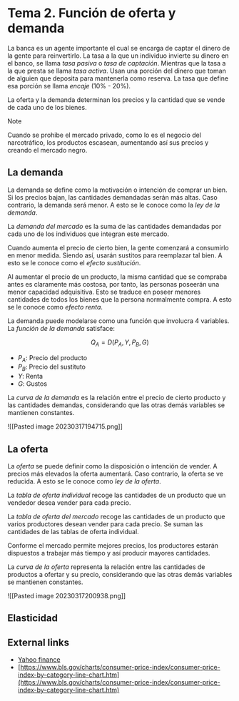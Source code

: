 
# Tema 2. Función de oferta y demanda

La banca es un agente importante el cual se encarga de captar el dinero de la gente para reinvertirlo. La tasa a la que un individuo invierte su dinero en el banco, se llama _tasa pasiva_ o _tasa de captación_. Mientras que la tasa a la que presta se llama _tasa activa_.
Usan una porción del dinero que toman de alguien que deposita para mantenerla como reserva. La tasa que define esa porción se llama _encaje_ (10% - 20%).

La oferta y la demanda determinan los precios y la cantidad que se vende de cada uno de los bienes.


>[!Note]
>Cuando se prohibe el mercado privado, como lo es el negocio del narcotráfico, los productos escasean, aumentando así sus precios y creando el mercado negro.

## La demanda

La demanda se define como la motivación o intención de comprar un bien. Si los precios bajan, las cantidades demandadas serán más altas. Caso contrario, la demanda será menor. A esto se le conoce como la _ley de la demanda_.

La _demanda del mercado_ es la suma de las cantidades demandadas por cada uno de los individuos que integran este mercado.

Cuando aumenta el precio de cierto bien, la gente comenzará a consumirlo en menor medida. Siendo así, usarán sustitos para reemplazar tal bien. A esto se le conoce como el _efecto sustitución_.

Al aumentar el precio de un producto, la misma cantidad que se compraba antes es claramente más costosa, por tanto, las personas poseerán una menor capacidad adquisitiva. Esto se traduce en poseer menores cantidades de todos los bienes que la persona normalmente compra. A esto se le conoce como _efecto renta_.

La demanda puede modelarse como una función que involucra 4 variables. La _función de la demanda_ satisface:

$$
  Q_{A} = D(P_{A}, Y, P_{B}, G)
$$

- $P_{A}$: Precio del producto
- $P_{B}$: Precio del sustituto
- $Y$: Renta
- $G$: Gustos


La _curva de la demanda_ es la relación entre el precio de cierto producto y las cantidades demandas, considerando que las otras demás variables se mantienen constantes.

![[Pasted image 20230317194715.png]]



## La oferta

La _oferta_ se puede definir como la disposición o intención de vender.
A precios más elevados la oferta aumentará. Caso contrario, la oferta se ve reducida. A esto se le conoce como _ley de la oferta_.

La _tabla de oferta individual_ recoge las cantidades de un producto que un vendedor desea vender para cada precio.

La _tabla de oferta del mercado_ recoge las cantidades de un producto que varios productores desean vender para cada precio.
Se suman las cantidades de las tablas de oferta individual.

Conforme el mercado permite mejores precios, los productores estarán dispuestos a trabajar más tiempo y así producir mayores cantidades.

La _curva de la oferta_ representa la relación entre las cantidades de productos a ofertar y su precio, considerando que las otras demás variables se mantienen constantes.

![[Pasted image 20230317200938.png]]











## Elasticidad





## External links

- [Yahoo finance](https://finance.yahoo.com/)
- [https://www.bls.gov/charts/consumer-price-index/consumer-price-index-by-category-line-chart.htm](https://www.bls.gov/charts/consumer-price-index/consumer-price-index-by-category-line-chart.htm)
